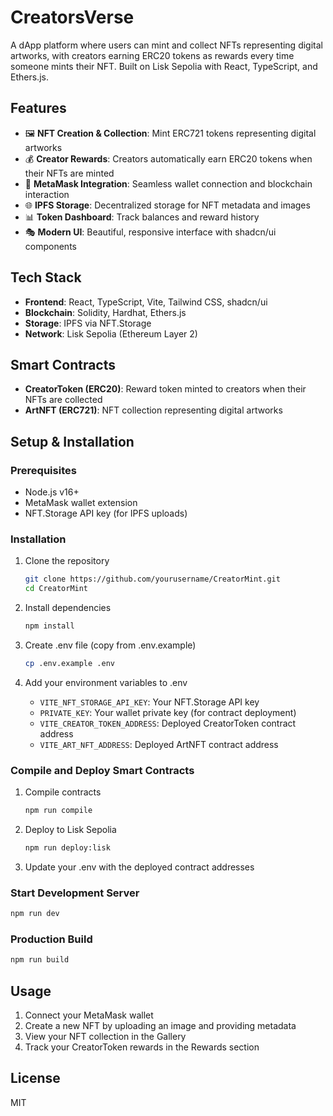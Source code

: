 # CreatorsVerse

A dApp platform where users can mint and collect NFTs representing digital artworks, with creators earning ERC20 tokens as rewards every time someone mints their NFT. Built on Lisk Sepolia with React, TypeScript, and Ethers.js.

## Features

- 🖼️ **NFT Creation & Collection**: Mint ERC721 tokens representing digital artworks
- 💰 **Creator Rewards**: Creators automatically earn ERC20 tokens when their NFTs are minted
- 🔗 **MetaMask Integration**: Seamless wallet connection and blockchain interaction
- 🌐 **IPFS Storage**: Decentralized storage for NFT metadata and images
- 📊 **Token Dashboard**: Track balances and reward history
- 🎭 **Modern UI**: Beautiful, responsive interface with shadcn/ui components

## Tech Stack

- **Frontend**: React, TypeScript, Vite, Tailwind CSS, shadcn/ui
- **Blockchain**: Solidity, Hardhat, Ethers.js
- **Storage**: IPFS via NFT.Storage
- **Network**: Lisk Sepolia (Ethereum Layer 2)

## Smart Contracts

- **CreatorToken (ERC20)**: Reward token minted to creators when their NFTs are collected
- **ArtNFT (ERC721)**: NFT collection representing digital artworks

## Setup & Installation

### Prerequisites

- Node.js v16+
- MetaMask wallet extension
- NFT.Storage API key (for IPFS uploads)

### Installation

1. Clone the repository
   ```bash
   git clone https://github.com/yourusername/CreatorMint.git
   cd CreatorMint
   ```

2. Install dependencies
   ```bash
   npm install
   ```

3. Create .env file (copy from .env.example)
   ```bash
   cp .env.example .env
   ```

4. Add your environment variables to .env
   - `VITE_NFT_STORAGE_API_KEY`: Your NFT.Storage API key
   - `PRIVATE_KEY`: Your wallet private key (for contract deployment)
   - `VITE_CREATOR_TOKEN_ADDRESS`: Deployed CreatorToken contract address
   - `VITE_ART_NFT_ADDRESS`: Deployed ArtNFT contract address

### Compile and Deploy Smart Contracts

1. Compile contracts
   ```bash
   npm run compile
   ```

2. Deploy to Lisk Sepolia
   ```bash
   npm run deploy:lisk
   ```
   
3. Update your .env with the deployed contract addresses

### Start Development Server

```bash
npm run dev
```

### Production Build

```bash
npm run build
```

## Usage

1. Connect your MetaMask wallet
2. Create a new NFT by uploading an image and providing metadata
3. View your NFT collection in the Gallery
4. Track your CreatorToken rewards in the Rewards section

## License

MIT
